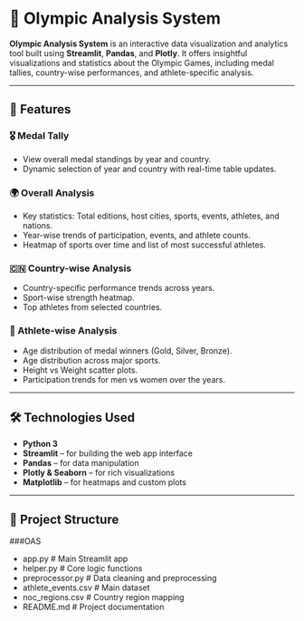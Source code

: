 # 🏅 Olympic Analysis System

**Olympic Analysis System** is an interactive data visualization and analytics tool built using **Streamlit**, **Pandas**, and **Plotly**. It offers insightful visualizations and statistics about the Olympic Games, including medal tallies, country-wise performances, and athlete-specific analysis.

---

## 📌 Features

### 🎖️ Medal Tally
- View overall medal standings by year and country.
- Dynamic selection of year and country with real-time table updates.

### 🌍 Overall Analysis
- Key statistics: Total editions, host cities, sports, events, athletes, and nations.
- Year-wise trends of participation, events, and athlete counts.
- Heatmap of sports over time and list of most successful athletes.

### 🇨🇳 Country-wise Analysis
- Country-specific performance trends across years.
- Sport-wise strength heatmap.
- Top athletes from selected countries.

### 🧍 Athlete-wise Analysis
- Age distribution of medal winners (Gold, Silver, Bronze).
- Age distribution across major sports.
- Height vs Weight scatter plots.
- Participation trends for men vs women over the years.

---

## 🛠️ Technologies Used

- **Python 3**
- **Streamlit** – for building the web app interface
- **Pandas** – for data manipulation
- **Plotly & Seaborn** – for rich visualizations
- **Matplotlib** – for heatmaps and custom plots

---

## 📁 Project Structure

###OAS
- app.py # Main Streamlit app
- helper.py # Core logic functions
- preprocessor.py # Data cleaning and preprocessing
- athlete_events.csv # Main dataset
- noc_regions.csv # Country region mapping
- README.md # Project documentation
